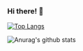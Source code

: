 ### Hi there! 👋

<!--
**coelhodiana/coelhodiana** is a ✨ _special_ ✨ repository because its `README.md` (this file) appears on your GitHub profile.

Here are some ideas to get you started:

- 🔭 I’m currently working on ...
- 🌱 I’m currently learning ...
- 👯 I’m looking to collaborate on ...
- 🤔 I’m looking for help with ...
- 💬 Ask me about ...
- 📫 How to reach me: ...
- 😄 Pronouns: ...
- ⚡ Fun fact: ...
-->
[![Top Langs](https://github-readme-stats.vercel.app/api/top-langs/?username=coelhodiana&layout=compact&theme=buefy)](https://github.com/coelhodiana/github-readme-stats)

![Anurag's github stats](https://github-readme-stats.vercel.app/api?username=coelhodiana&theme=buefy&show_icons=true&hide=issues)
